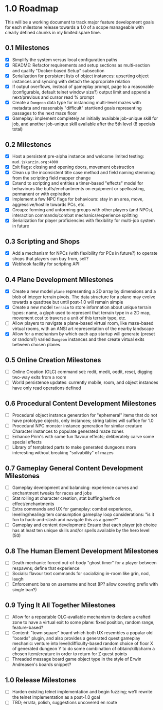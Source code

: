 # 1.0 Roadmap

This will be a working document to track major feature development goals for each milestone release towards a 1.0 of a scope manageable with clearly defined chunks in my limited spare time.

## 0.1 Milestones

- [x] Simplify the system versus local configuration paths
- [x] README: Refactor requirements and setup sections as multi-section and qualify "Docker-based Setup" subsection
- [x] Serialization for persistent lists of object instances: upserting object instances and syncing with detach the appropriate relation
- [x] If output overflows, instead of gameplay prompt, page to a reasonable (configurable, default telnet window size?) output limit and append a next/previous and cursor read % prompt
- [x] Create a `Dungeon` data type for instancing multi-level mazes with metadata and reasonably "difficult" start/end goals representing passages to the next maze floor
- [x] Gameplay: implement completely an initially available job-unique skill for job, and another job-unique skill available after the 5th level (8 specials total)

## 0.2 Milestones

- [x] Host a persistent pre-alpha instance and welcome limited testing: `mud.jskarzin.org:4000`
- [x] Exit flags: closing and opening doors, movement obstruction
- [x] Clean up the inconsistent title case method and field naming stemming from the scripting field mapper change
- [x] Extend to scripting and entities a timer-based "effects" model for behaviours like buffs/enchantments on equipment or spellcasting, permanent or with expiration
- [x] Implement a few NPC flags for behaviours: stay in an area, move, aggressive/hostile towards PCs, etc.
- [x] Groups: forming and unforming groups with other players (and NPCs), interaction commands/combat mechanics/experience splitting
- [x] Serialization for player proficiencies with flexibility for multi-job system in future

## 0.3 Scripting and Shops

- [x] Add a mechanism for NPCs (with flexibility for PCs in future?) to operate shops that players can buy from, sell?
- [x] Webhook facility for scripting API

## 0.4 Plane Development Milestones

- [x] Create a new model `plane` representing a 2D array by dimensions and a blob of integer terrain pivots.  The data structure for a plane may evolve towards a quadtree but until post-1.0 will remain simple
- [x] Create a new model `terrain` to store information about unique terrain types: name, a glyph used to represent that terrain type in a 2D map, movement cost to traverse a unit of this terrain type, etc.
- [ ] Allow players to navigate a plane-based virtual room, like maze-based virtual rooms, with an ANSI art representation of the nearby landscape
- [x] Allow for a mechanism by which each app startup will generate (preset or random?) varied `Dungeon` instances and then create virtual exits between chosen planes

## 0.5 Online Creation Milestones

- [ ] Online Creation (OLC) command set: redit, medit, oedit, reset, digging two-way exits from a room
- [ ] World persistence updates: currently mobile, room, and object instances have only read operations defined

## 0.6 Procedural Content Development Milestones

- [ ] Procedural object instance generation for "ephemeral" items that do not have prototype objects, only instances; string tables will suffice for 1.0
- [ ] Procedural NPC monster instance generation for similar creature Character instances to populate generated maze zones
- [ ] Enhance Prim's with some fun flavour effects; deliberately carve some special effects
- [ ] Library of templated parts to make generated dungeons more interesting without breaking "solvability" of mazes

## 0.7 Gameplay General Content Development Milestones

- [ ] Gameplay development and balancing: experience curves and enchantment tweaks for races and jobs
- [ ] Stat rolling at character creation, stat buffing/nerfs on effect/enchantments
- [ ] Extra commands and UX for gameplay: combat experience, leveling/healing/item consumption gameplay loop considerations: "is it fun to hack-and-slash and navigate this as a game?"
- [ ] Gameplay and content development: Ensure that each player job choice has at least ten unique skills and/or spells available by the hero level (50)

## 0.8 The Human Element Development Milestones

- [ ] Death mechanic: forced out-of-body "ghost timer" for a player between respawns; define that experience
- [ ] Socials: flavour text commands for socializing in-room like grin, nod, laugh
- [ ] Enforcement: bans on username and host (IP? allow covering prefix with single ban?)

## 0.9 Tying It All Together Milestones

- [ ] Allow for a repeatable OLC-available mechanism to declare a crafted zone to have a virtual exit to some plane: fixed position, random range, feature-based?
- [ ] Content: "town square" board which both UX resembles a popular old "boards" plugin, and also provides a generated quest gameplay mechanic: venture into level/difficulty-based random choice of floor X of generated dungeon Y to do some combination of obtain/kill/charm a chosen item/creature in order to return for Z quest points
- [ ] Threaded message board game object type in the style of Erwin Andreasen's boards snippet?

## 1.0 Release Milestones

- [ ] Harden existing telnet implementation and begin fuzzing; we'll rewrite the telnet implementation as a post-1.0 goal
- [ ] TBD; errata, polish, suggestions uncovered en route